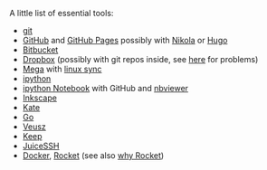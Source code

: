 <!-- 
.. link: 
.. description: 
.. tags: tech, lifestyle, nerdin
.. date: 2014-12-12 11:00 
.. title: Things that you can not do without
.. slug: things-that-you-can-not-do-without
-->

A little list of essential tools:

* [git](http://git-scm.com/)
* [GitHub](https://github.com/) and [GitHub Pages](https://pages.github.com/) possibly with [Nikola](https://github.com/getnikola/nikola) or [Hugo](https://github.com/spf13/hugo)
* [Bitbucket](https://bitbucket.org/)
* [Dropbox](https://www.dropbox.com) (possibly with git repos inside, see [here](http://stackoverflow.com/questions/12773488/git-fatal-reference-has-invalid-format-refs-heads-master) for problems)
* [Mega](mega.co.nz) with [linux sync](https://mega.co.nz/#sync)
* [ipython](http://ipython.org/)
* [ipython Notebook](http://ipython.org/notebook.html) with GitHub and [nbviewer](http://nbviewer.ipython.org/)
* [Inkscape](https://www.inkscape.org/en/)
* [Kate](http://kate-editor.org/)
* [Go](http://brunettoziosi.eu/posts/best-golang-installation.html) 
* [Veusz](https://github.com/jeremysanders/veusz)
* [Keep](https://keep.google.com)
* [JuiceSSH](https://juicessh.com/)
* [Docker](https://www.docker.com/), [Rocket](https://github.com/coreos/rocket) (see also [why Rocket](https://coreos.com/blog/rocket/))


